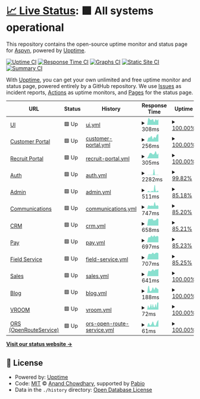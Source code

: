 # [📈 Live Status](https://status.aspyn.io): <!--live status--> **🟩 All systems operational**

This repository contains the open-source uptime monitor and status page for [Aspyn](https://aspyn.io), powered by [Upptime](https://github.com/upptime/upptime).

[![Uptime CI](https://github.com/aspyn-io/status/workflows/Uptime%20CI/badge.svg)](https://github.com/aspyn-io/status/actions?query=workflow%3A%22Uptime+CI%22)
[![Response Time CI](https://github.com/aspyn-io/status/workflows/Response%20Time%20CI/badge.svg)](https://github.com/aspyn-io/status/actions?query=workflow%3A%22Response+Time+CI%22)
[![Graphs CI](https://github.com/aspyn-io/status/workflows/Graphs%20CI/badge.svg)](https://github.com/aspyn-io/status/actions?query=workflow%3A%22Graphs+CI%22)
[![Static Site CI](https://github.com/aspyn-io/status/workflows/Static%20Site%20CI/badge.svg)](https://github.com/aspyn-io/status/actions?query=workflow%3A%22Static+Site+CI%22)
[![Summary CI](https://github.com/aspyn-io/status/workflows/Summary%20CI/badge.svg)](https://github.com/aspyn-io/status/actions?query=workflow%3A%22Summary+CI%22)

With [Upptime](https://upptime.js.org), you can get your own unlimited and free uptime monitor and status page, powered entirely by a GitHub repository. We use [Issues](https://github.com/aspyn-io/status/issues) as incident reports, [Actions](https://github.com/aspyn-io/status/actions) as uptime monitors, and [Pages](https://status.aspyn.io) for the status page.

<!--start: status pages-->
<!-- This summary is generated by Upptime (https://github.com/upptime/upptime) -->
<!-- Do not edit this manually, your changes will be overwritten -->
<!-- prettier-ignore -->
| URL | Status | History | Response Time | Uptime |
| --- | ------ | ------- | ------------- | ------ |
| <img alt="" src="https://aptive.aspyn.io/favicon.ico" height="13"> [UI](https://aptive.aspyn.io/healthz) | 🟩 Up | [ui.yml](https://github.com/aspyn-io/status/commits/HEAD/history/ui.yml) | <details><summary><img alt="Response time graph" src="./graphs/ui/response-time-week.png" height="20"> 308ms</summary><br><a href="https://status.aspyn.io/history/ui"><img alt="Response time 297" src="https://img.shields.io/endpoint?url=https%3A%2F%2Fraw.githubusercontent.com%2Faspyn-io%2Fstatus%2FHEAD%2Fapi%2Fui%2Fresponse-time.json"></a><br><a href="https://status.aspyn.io/history/ui"><img alt="24-hour response time 340" src="https://img.shields.io/endpoint?url=https%3A%2F%2Fraw.githubusercontent.com%2Faspyn-io%2Fstatus%2FHEAD%2Fapi%2Fui%2Fresponse-time-day.json"></a><br><a href="https://status.aspyn.io/history/ui"><img alt="7-day response time 308" src="https://img.shields.io/endpoint?url=https%3A%2F%2Fraw.githubusercontent.com%2Faspyn-io%2Fstatus%2FHEAD%2Fapi%2Fui%2Fresponse-time-week.json"></a><br><a href="https://status.aspyn.io/history/ui"><img alt="30-day response time 344" src="https://img.shields.io/endpoint?url=https%3A%2F%2Fraw.githubusercontent.com%2Faspyn-io%2Fstatus%2FHEAD%2Fapi%2Fui%2Fresponse-time-month.json"></a><br><a href="https://status.aspyn.io/history/ui"><img alt="1-year response time 297" src="https://img.shields.io/endpoint?url=https%3A%2F%2Fraw.githubusercontent.com%2Faspyn-io%2Fstatus%2FHEAD%2Fapi%2Fui%2Fresponse-time-year.json"></a></details> | <details><summary><a href="https://status.aspyn.io/history/ui">100.00%</a></summary><a href="https://status.aspyn.io/history/ui"><img alt="All-time uptime 99.99%" src="https://img.shields.io/endpoint?url=https%3A%2F%2Fraw.githubusercontent.com%2Faspyn-io%2Fstatus%2FHEAD%2Fapi%2Fui%2Fuptime.json"></a><br><a href="https://status.aspyn.io/history/ui"><img alt="24-hour uptime 100.00%" src="https://img.shields.io/endpoint?url=https%3A%2F%2Fraw.githubusercontent.com%2Faspyn-io%2Fstatus%2FHEAD%2Fapi%2Fui%2Fuptime-day.json"></a><br><a href="https://status.aspyn.io/history/ui"><img alt="7-day uptime 100.00%" src="https://img.shields.io/endpoint?url=https%3A%2F%2Fraw.githubusercontent.com%2Faspyn-io%2Fstatus%2FHEAD%2Fapi%2Fui%2Fuptime-week.json"></a><br><a href="https://status.aspyn.io/history/ui"><img alt="30-day uptime 100.00%" src="https://img.shields.io/endpoint?url=https%3A%2F%2Fraw.githubusercontent.com%2Faspyn-io%2Fstatus%2FHEAD%2Fapi%2Fui%2Fuptime-month.json"></a><br><a href="https://status.aspyn.io/history/ui"><img alt="1-year uptime 99.99%" src="https://img.shields.io/endpoint?url=https%3A%2F%2Fraw.githubusercontent.com%2Faspyn-io%2Fstatus%2FHEAD%2Fapi%2Fui%2Fuptime-year.json"></a></details>
| <img alt="" src="https://icons.duckduckgo.com/ip3/customer.aptive.aspyn.io.ico" height="13"> [Customer Portal](https://customer.aptive.aspyn.io) | 🟩 Up | [customer-portal.yml](https://github.com/aspyn-io/status/commits/HEAD/history/customer-portal.yml) | <details><summary><img alt="Response time graph" src="./graphs/customer-portal/response-time-week.png" height="20"> 256ms</summary><br><a href="https://status.aspyn.io/history/customer-portal"><img alt="Response time 244" src="https://img.shields.io/endpoint?url=https%3A%2F%2Fraw.githubusercontent.com%2Faspyn-io%2Fstatus%2FHEAD%2Fapi%2Fcustomer-portal%2Fresponse-time.json"></a><br><a href="https://status.aspyn.io/history/customer-portal"><img alt="24-hour response time 393" src="https://img.shields.io/endpoint?url=https%3A%2F%2Fraw.githubusercontent.com%2Faspyn-io%2Fstatus%2FHEAD%2Fapi%2Fcustomer-portal%2Fresponse-time-day.json"></a><br><a href="https://status.aspyn.io/history/customer-portal"><img alt="7-day response time 256" src="https://img.shields.io/endpoint?url=https%3A%2F%2Fraw.githubusercontent.com%2Faspyn-io%2Fstatus%2FHEAD%2Fapi%2Fcustomer-portal%2Fresponse-time-week.json"></a><br><a href="https://status.aspyn.io/history/customer-portal"><img alt="30-day response time 309" src="https://img.shields.io/endpoint?url=https%3A%2F%2Fraw.githubusercontent.com%2Faspyn-io%2Fstatus%2FHEAD%2Fapi%2Fcustomer-portal%2Fresponse-time-month.json"></a><br><a href="https://status.aspyn.io/history/customer-portal"><img alt="1-year response time 244" src="https://img.shields.io/endpoint?url=https%3A%2F%2Fraw.githubusercontent.com%2Faspyn-io%2Fstatus%2FHEAD%2Fapi%2Fcustomer-portal%2Fresponse-time-year.json"></a></details> | <details><summary><a href="https://status.aspyn.io/history/customer-portal">100.00%</a></summary><a href="https://status.aspyn.io/history/customer-portal"><img alt="All-time uptime 99.98%" src="https://img.shields.io/endpoint?url=https%3A%2F%2Fraw.githubusercontent.com%2Faspyn-io%2Fstatus%2FHEAD%2Fapi%2Fcustomer-portal%2Fuptime.json"></a><br><a href="https://status.aspyn.io/history/customer-portal"><img alt="24-hour uptime 100.00%" src="https://img.shields.io/endpoint?url=https%3A%2F%2Fraw.githubusercontent.com%2Faspyn-io%2Fstatus%2FHEAD%2Fapi%2Fcustomer-portal%2Fuptime-day.json"></a><br><a href="https://status.aspyn.io/history/customer-portal"><img alt="7-day uptime 100.00%" src="https://img.shields.io/endpoint?url=https%3A%2F%2Fraw.githubusercontent.com%2Faspyn-io%2Fstatus%2FHEAD%2Fapi%2Fcustomer-portal%2Fuptime-week.json"></a><br><a href="https://status.aspyn.io/history/customer-portal"><img alt="30-day uptime 100.00%" src="https://img.shields.io/endpoint?url=https%3A%2F%2Fraw.githubusercontent.com%2Faspyn-io%2Fstatus%2FHEAD%2Fapi%2Fcustomer-portal%2Fuptime-month.json"></a><br><a href="https://status.aspyn.io/history/customer-portal"><img alt="1-year uptime 99.98%" src="https://img.shields.io/endpoint?url=https%3A%2F%2Fraw.githubusercontent.com%2Faspyn-io%2Fstatus%2FHEAD%2Fapi%2Fcustomer-portal%2Fuptime-year.json"></a></details>
| <img alt="" src="https://icons.duckduckgo.com/ip3/recruit.aptive.aspyn.io.ico" height="13"> [Recruit Portal](https://recruit.aptive.aspyn.io) | 🟩 Up | [recruit-portal.yml](https://github.com/aspyn-io/status/commits/HEAD/history/recruit-portal.yml) | <details><summary><img alt="Response time graph" src="./graphs/recruit-portal/response-time-week.png" height="20"> 305ms</summary><br><a href="https://status.aspyn.io/history/recruit-portal"><img alt="Response time 329" src="https://img.shields.io/endpoint?url=https%3A%2F%2Fraw.githubusercontent.com%2Faspyn-io%2Fstatus%2FHEAD%2Fapi%2Frecruit-portal%2Fresponse-time.json"></a><br><a href="https://status.aspyn.io/history/recruit-portal"><img alt="24-hour response time 323" src="https://img.shields.io/endpoint?url=https%3A%2F%2Fraw.githubusercontent.com%2Faspyn-io%2Fstatus%2FHEAD%2Fapi%2Frecruit-portal%2Fresponse-time-day.json"></a><br><a href="https://status.aspyn.io/history/recruit-portal"><img alt="7-day response time 305" src="https://img.shields.io/endpoint?url=https%3A%2F%2Fraw.githubusercontent.com%2Faspyn-io%2Fstatus%2FHEAD%2Fapi%2Frecruit-portal%2Fresponse-time-week.json"></a><br><a href="https://status.aspyn.io/history/recruit-portal"><img alt="30-day response time 356" src="https://img.shields.io/endpoint?url=https%3A%2F%2Fraw.githubusercontent.com%2Faspyn-io%2Fstatus%2FHEAD%2Fapi%2Frecruit-portal%2Fresponse-time-month.json"></a><br><a href="https://status.aspyn.io/history/recruit-portal"><img alt="1-year response time 329" src="https://img.shields.io/endpoint?url=https%3A%2F%2Fraw.githubusercontent.com%2Faspyn-io%2Fstatus%2FHEAD%2Fapi%2Frecruit-portal%2Fresponse-time-year.json"></a></details> | <details><summary><a href="https://status.aspyn.io/history/recruit-portal">100.00%</a></summary><a href="https://status.aspyn.io/history/recruit-portal"><img alt="All-time uptime 100.00%" src="https://img.shields.io/endpoint?url=https%3A%2F%2Fraw.githubusercontent.com%2Faspyn-io%2Fstatus%2FHEAD%2Fapi%2Frecruit-portal%2Fuptime.json"></a><br><a href="https://status.aspyn.io/history/recruit-portal"><img alt="24-hour uptime 100.00%" src="https://img.shields.io/endpoint?url=https%3A%2F%2Fraw.githubusercontent.com%2Faspyn-io%2Fstatus%2FHEAD%2Fapi%2Frecruit-portal%2Fuptime-day.json"></a><br><a href="https://status.aspyn.io/history/recruit-portal"><img alt="7-day uptime 100.00%" src="https://img.shields.io/endpoint?url=https%3A%2F%2Fraw.githubusercontent.com%2Faspyn-io%2Fstatus%2FHEAD%2Fapi%2Frecruit-portal%2Fuptime-week.json"></a><br><a href="https://status.aspyn.io/history/recruit-portal"><img alt="30-day uptime 100.00%" src="https://img.shields.io/endpoint?url=https%3A%2F%2Fraw.githubusercontent.com%2Faspyn-io%2Fstatus%2FHEAD%2Fapi%2Frecruit-portal%2Fuptime-month.json"></a><br><a href="https://status.aspyn.io/history/recruit-portal"><img alt="1-year uptime 100.00%" src="https://img.shields.io/endpoint?url=https%3A%2F%2Fraw.githubusercontent.com%2Faspyn-io%2Fstatus%2FHEAD%2Fapi%2Frecruit-portal%2Fuptime-year.json"></a></details>
| <img alt="" src="https://icons.duckduckgo.com/ip3/account.aspyn.io.ico" height="13"> [Auth](https://account.aspyn.io) | 🟩 Up | [auth.yml](https://github.com/aspyn-io/status/commits/HEAD/history/auth.yml) | <details><summary><img alt="Response time graph" src="./graphs/auth/response-time-week.png" height="20"> 2282ms</summary><br><a href="https://status.aspyn.io/history/auth"><img alt="Response time 462" src="https://img.shields.io/endpoint?url=https%3A%2F%2Fraw.githubusercontent.com%2Faspyn-io%2Fstatus%2FHEAD%2Fapi%2Fauth%2Fresponse-time.json"></a><br><a href="https://status.aspyn.io/history/auth"><img alt="24-hour response time 540" src="https://img.shields.io/endpoint?url=https%3A%2F%2Fraw.githubusercontent.com%2Faspyn-io%2Fstatus%2FHEAD%2Fapi%2Fauth%2Fresponse-time-day.json"></a><br><a href="https://status.aspyn.io/history/auth"><img alt="7-day response time 2282" src="https://img.shields.io/endpoint?url=https%3A%2F%2Fraw.githubusercontent.com%2Faspyn-io%2Fstatus%2FHEAD%2Fapi%2Fauth%2Fresponse-time-week.json"></a><br><a href="https://status.aspyn.io/history/auth"><img alt="30-day response time 1203" src="https://img.shields.io/endpoint?url=https%3A%2F%2Fraw.githubusercontent.com%2Faspyn-io%2Fstatus%2FHEAD%2Fapi%2Fauth%2Fresponse-time-month.json"></a><br><a href="https://status.aspyn.io/history/auth"><img alt="1-year response time 462" src="https://img.shields.io/endpoint?url=https%3A%2F%2Fraw.githubusercontent.com%2Faspyn-io%2Fstatus%2FHEAD%2Fapi%2Fauth%2Fresponse-time-year.json"></a></details> | <details><summary><a href="https://status.aspyn.io/history/auth">99.82%</a></summary><a href="https://status.aspyn.io/history/auth"><img alt="All-time uptime 99.97%" src="https://img.shields.io/endpoint?url=https%3A%2F%2Fraw.githubusercontent.com%2Faspyn-io%2Fstatus%2FHEAD%2Fapi%2Fauth%2Fuptime.json"></a><br><a href="https://status.aspyn.io/history/auth"><img alt="24-hour uptime 100.00%" src="https://img.shields.io/endpoint?url=https%3A%2F%2Fraw.githubusercontent.com%2Faspyn-io%2Fstatus%2FHEAD%2Fapi%2Fauth%2Fuptime-day.json"></a><br><a href="https://status.aspyn.io/history/auth"><img alt="7-day uptime 99.82%" src="https://img.shields.io/endpoint?url=https%3A%2F%2Fraw.githubusercontent.com%2Faspyn-io%2Fstatus%2FHEAD%2Fapi%2Fauth%2Fuptime-week.json"></a><br><a href="https://status.aspyn.io/history/auth"><img alt="30-day uptime 99.96%" src="https://img.shields.io/endpoint?url=https%3A%2F%2Fraw.githubusercontent.com%2Faspyn-io%2Fstatus%2FHEAD%2Fapi%2Fauth%2Fuptime-month.json"></a><br><a href="https://status.aspyn.io/history/auth"><img alt="1-year uptime 99.97%" src="https://img.shields.io/endpoint?url=https%3A%2F%2Fraw.githubusercontent.com%2Faspyn-io%2Fstatus%2FHEAD%2Fapi%2Fauth%2Fuptime-year.json"></a></details>
| <img alt="" src="https://icons.duckduckgo.com/ip3/api.aptive.aspyn.io.ico" height="13"> [Admin](https://api.aptive.aspyn.io/admin/v1/healthz) | 🟩 Up | [admin.yml](https://github.com/aspyn-io/status/commits/HEAD/history/admin.yml) | <details><summary><img alt="Response time graph" src="./graphs/admin/response-time-week.png" height="20"> 511ms</summary><br><a href="https://status.aspyn.io/history/admin"><img alt="Response time 294" src="https://img.shields.io/endpoint?url=https%3A%2F%2Fraw.githubusercontent.com%2Faspyn-io%2Fstatus%2FHEAD%2Fapi%2Fadmin%2Fresponse-time.json"></a><br><a href="https://status.aspyn.io/history/admin"><img alt="24-hour response time 405" src="https://img.shields.io/endpoint?url=https%3A%2F%2Fraw.githubusercontent.com%2Faspyn-io%2Fstatus%2FHEAD%2Fapi%2Fadmin%2Fresponse-time-day.json"></a><br><a href="https://status.aspyn.io/history/admin"><img alt="7-day response time 511" src="https://img.shields.io/endpoint?url=https%3A%2F%2Fraw.githubusercontent.com%2Faspyn-io%2Fstatus%2FHEAD%2Fapi%2Fadmin%2Fresponse-time-week.json"></a><br><a href="https://status.aspyn.io/history/admin"><img alt="30-day response time 500" src="https://img.shields.io/endpoint?url=https%3A%2F%2Fraw.githubusercontent.com%2Faspyn-io%2Fstatus%2FHEAD%2Fapi%2Fadmin%2Fresponse-time-month.json"></a><br><a href="https://status.aspyn.io/history/admin"><img alt="1-year response time 294" src="https://img.shields.io/endpoint?url=https%3A%2F%2Fraw.githubusercontent.com%2Faspyn-io%2Fstatus%2FHEAD%2Fapi%2Fadmin%2Fresponse-time-year.json"></a></details> | <details><summary><a href="https://status.aspyn.io/history/admin">85.18%</a></summary><a href="https://status.aspyn.io/history/admin"><img alt="All-time uptime 99.54%" src="https://img.shields.io/endpoint?url=https%3A%2F%2Fraw.githubusercontent.com%2Faspyn-io%2Fstatus%2FHEAD%2Fapi%2Fadmin%2Fuptime.json"></a><br><a href="https://status.aspyn.io/history/admin"><img alt="24-hour uptime 30.69%" src="https://img.shields.io/endpoint?url=https%3A%2F%2Fraw.githubusercontent.com%2Faspyn-io%2Fstatus%2FHEAD%2Fapi%2Fadmin%2Fuptime-day.json"></a><br><a href="https://status.aspyn.io/history/admin"><img alt="7-day uptime 85.18%" src="https://img.shields.io/endpoint?url=https%3A%2F%2Fraw.githubusercontent.com%2Faspyn-io%2Fstatus%2FHEAD%2Fapi%2Fadmin%2Fuptime-week.json"></a><br><a href="https://status.aspyn.io/history/admin"><img alt="30-day uptime 96.51%" src="https://img.shields.io/endpoint?url=https%3A%2F%2Fraw.githubusercontent.com%2Faspyn-io%2Fstatus%2FHEAD%2Fapi%2Fadmin%2Fuptime-month.json"></a><br><a href="https://status.aspyn.io/history/admin"><img alt="1-year uptime 99.54%" src="https://img.shields.io/endpoint?url=https%3A%2F%2Fraw.githubusercontent.com%2Faspyn-io%2Fstatus%2FHEAD%2Fapi%2Fadmin%2Fuptime-year.json"></a></details>
| <img alt="" src="https://icons.duckduckgo.com/ip3/api.aptive.aspyn.io.ico" height="13"> [Communications](https://api.aptive.aspyn.io/communications/v1/up) | 🟩 Up | [communications.yml](https://github.com/aspyn-io/status/commits/HEAD/history/communications.yml) | <details><summary><img alt="Response time graph" src="./graphs/communications/response-time-week.png" height="20"> 747ms</summary><br><a href="https://status.aspyn.io/history/communications"><img alt="Response time 378" src="https://img.shields.io/endpoint?url=https%3A%2F%2Fraw.githubusercontent.com%2Faspyn-io%2Fstatus%2FHEAD%2Fapi%2Fcommunications%2Fresponse-time.json"></a><br><a href="https://status.aspyn.io/history/communications"><img alt="24-hour response time 596" src="https://img.shields.io/endpoint?url=https%3A%2F%2Fraw.githubusercontent.com%2Faspyn-io%2Fstatus%2FHEAD%2Fapi%2Fcommunications%2Fresponse-time-day.json"></a><br><a href="https://status.aspyn.io/history/communications"><img alt="7-day response time 747" src="https://img.shields.io/endpoint?url=https%3A%2F%2Fraw.githubusercontent.com%2Faspyn-io%2Fstatus%2FHEAD%2Fapi%2Fcommunications%2Fresponse-time-week.json"></a><br><a href="https://status.aspyn.io/history/communications"><img alt="30-day response time 291" src="https://img.shields.io/endpoint?url=https%3A%2F%2Fraw.githubusercontent.com%2Faspyn-io%2Fstatus%2FHEAD%2Fapi%2Fcommunications%2Fresponse-time-month.json"></a><br><a href="https://status.aspyn.io/history/communications"><img alt="1-year response time 378" src="https://img.shields.io/endpoint?url=https%3A%2F%2Fraw.githubusercontent.com%2Faspyn-io%2Fstatus%2FHEAD%2Fapi%2Fcommunications%2Fresponse-time-year.json"></a></details> | <details><summary><a href="https://status.aspyn.io/history/communications">85.20%</a></summary><a href="https://status.aspyn.io/history/communications"><img alt="All-time uptime 98.60%" src="https://img.shields.io/endpoint?url=https%3A%2F%2Fraw.githubusercontent.com%2Faspyn-io%2Fstatus%2FHEAD%2Fapi%2Fcommunications%2Fuptime.json"></a><br><a href="https://status.aspyn.io/history/communications"><img alt="24-hour uptime 30.71%" src="https://img.shields.io/endpoint?url=https%3A%2F%2Fraw.githubusercontent.com%2Faspyn-io%2Fstatus%2FHEAD%2Fapi%2Fcommunications%2Fuptime-day.json"></a><br><a href="https://status.aspyn.io/history/communications"><img alt="7-day uptime 85.20%" src="https://img.shields.io/endpoint?url=https%3A%2F%2Fraw.githubusercontent.com%2Faspyn-io%2Fstatus%2FHEAD%2Fapi%2Fcommunications%2Fuptime-week.json"></a><br><a href="https://status.aspyn.io/history/communications"><img alt="30-day uptime 96.59%" src="https://img.shields.io/endpoint?url=https%3A%2F%2Fraw.githubusercontent.com%2Faspyn-io%2Fstatus%2FHEAD%2Fapi%2Fcommunications%2Fuptime-month.json"></a><br><a href="https://status.aspyn.io/history/communications"><img alt="1-year uptime 98.60%" src="https://img.shields.io/endpoint?url=https%3A%2F%2Fraw.githubusercontent.com%2Faspyn-io%2Fstatus%2FHEAD%2Fapi%2Fcommunications%2Fuptime-year.json"></a></details>
| <img alt="" src="https://icons.duckduckgo.com/ip3/api.aptive.aspyn.io.ico" height="13"> [CRM](https://api.aptive.aspyn.io/crm/v1/up) | 🟩 Up | [crm.yml](https://github.com/aspyn-io/status/commits/HEAD/history/crm.yml) | <details><summary><img alt="Response time graph" src="./graphs/crm/response-time-week.png" height="20"> 658ms</summary><br><a href="https://status.aspyn.io/history/crm"><img alt="Response time 175" src="https://img.shields.io/endpoint?url=https%3A%2F%2Fraw.githubusercontent.com%2Faspyn-io%2Fstatus%2FHEAD%2Fapi%2Fcrm%2Fresponse-time.json"></a><br><a href="https://status.aspyn.io/history/crm"><img alt="24-hour response time 679" src="https://img.shields.io/endpoint?url=https%3A%2F%2Fraw.githubusercontent.com%2Faspyn-io%2Fstatus%2FHEAD%2Fapi%2Fcrm%2Fresponse-time-day.json"></a><br><a href="https://status.aspyn.io/history/crm"><img alt="7-day response time 658" src="https://img.shields.io/endpoint?url=https%3A%2F%2Fraw.githubusercontent.com%2Faspyn-io%2Fstatus%2FHEAD%2Fapi%2Fcrm%2Fresponse-time-week.json"></a><br><a href="https://status.aspyn.io/history/crm"><img alt="30-day response time 285" src="https://img.shields.io/endpoint?url=https%3A%2F%2Fraw.githubusercontent.com%2Faspyn-io%2Fstatus%2FHEAD%2Fapi%2Fcrm%2Fresponse-time-month.json"></a><br><a href="https://status.aspyn.io/history/crm"><img alt="1-year response time 175" src="https://img.shields.io/endpoint?url=https%3A%2F%2Fraw.githubusercontent.com%2Faspyn-io%2Fstatus%2FHEAD%2Fapi%2Fcrm%2Fresponse-time-year.json"></a></details> | <details><summary><a href="https://status.aspyn.io/history/crm">85.21%</a></summary><a href="https://status.aspyn.io/history/crm"><img alt="All-time uptime 99.55%" src="https://img.shields.io/endpoint?url=https%3A%2F%2Fraw.githubusercontent.com%2Faspyn-io%2Fstatus%2FHEAD%2Fapi%2Fcrm%2Fuptime.json"></a><br><a href="https://status.aspyn.io/history/crm"><img alt="24-hour uptime 30.72%" src="https://img.shields.io/endpoint?url=https%3A%2F%2Fraw.githubusercontent.com%2Faspyn-io%2Fstatus%2FHEAD%2Fapi%2Fcrm%2Fuptime-day.json"></a><br><a href="https://status.aspyn.io/history/crm"><img alt="7-day uptime 85.21%" src="https://img.shields.io/endpoint?url=https%3A%2F%2Fraw.githubusercontent.com%2Faspyn-io%2Fstatus%2FHEAD%2Fapi%2Fcrm%2Fuptime-week.json"></a><br><a href="https://status.aspyn.io/history/crm"><img alt="30-day uptime 96.46%" src="https://img.shields.io/endpoint?url=https%3A%2F%2Fraw.githubusercontent.com%2Faspyn-io%2Fstatus%2FHEAD%2Fapi%2Fcrm%2Fuptime-month.json"></a><br><a href="https://status.aspyn.io/history/crm"><img alt="1-year uptime 99.55%" src="https://img.shields.io/endpoint?url=https%3A%2F%2Fraw.githubusercontent.com%2Faspyn-io%2Fstatus%2FHEAD%2Fapi%2Fcrm%2Fuptime-year.json"></a></details>
| <img alt="" src="https://api.aptive.aspyn.io/pay/v1/favicon-32x32.png" height="13"> [Pay](https://api.aptive.aspyn.io/pay/v1/up) | 🟩 Up | [pay.yml](https://github.com/aspyn-io/status/commits/HEAD/history/pay.yml) | <details><summary><img alt="Response time graph" src="./graphs/pay/response-time-week.png" height="20"> 697ms</summary><br><a href="https://status.aspyn.io/history/pay"><img alt="Response time 220" src="https://img.shields.io/endpoint?url=https%3A%2F%2Fraw.githubusercontent.com%2Faspyn-io%2Fstatus%2FHEAD%2Fapi%2Fpay%2Fresponse-time.json"></a><br><a href="https://status.aspyn.io/history/pay"><img alt="24-hour response time 673" src="https://img.shields.io/endpoint?url=https%3A%2F%2Fraw.githubusercontent.com%2Faspyn-io%2Fstatus%2FHEAD%2Fapi%2Fpay%2Fresponse-time-day.json"></a><br><a href="https://status.aspyn.io/history/pay"><img alt="7-day response time 697" src="https://img.shields.io/endpoint?url=https%3A%2F%2Fraw.githubusercontent.com%2Faspyn-io%2Fstatus%2FHEAD%2Fapi%2Fpay%2Fresponse-time-week.json"></a><br><a href="https://status.aspyn.io/history/pay"><img alt="30-day response time 920" src="https://img.shields.io/endpoint?url=https%3A%2F%2Fraw.githubusercontent.com%2Faspyn-io%2Fstatus%2FHEAD%2Fapi%2Fpay%2Fresponse-time-month.json"></a><br><a href="https://status.aspyn.io/history/pay"><img alt="1-year response time 220" src="https://img.shields.io/endpoint?url=https%3A%2F%2Fraw.githubusercontent.com%2Faspyn-io%2Fstatus%2FHEAD%2Fapi%2Fpay%2Fresponse-time-year.json"></a></details> | <details><summary><a href="https://status.aspyn.io/history/pay">85.23%</a></summary><a href="https://status.aspyn.io/history/pay"><img alt="All-time uptime 99.35%" src="https://img.shields.io/endpoint?url=https%3A%2F%2Fraw.githubusercontent.com%2Faspyn-io%2Fstatus%2FHEAD%2Fapi%2Fpay%2Fuptime.json"></a><br><a href="https://status.aspyn.io/history/pay"><img alt="24-hour uptime 30.73%" src="https://img.shields.io/endpoint?url=https%3A%2F%2Fraw.githubusercontent.com%2Faspyn-io%2Fstatus%2FHEAD%2Fapi%2Fpay%2Fuptime-day.json"></a><br><a href="https://status.aspyn.io/history/pay"><img alt="7-day uptime 85.23%" src="https://img.shields.io/endpoint?url=https%3A%2F%2Fraw.githubusercontent.com%2Faspyn-io%2Fstatus%2FHEAD%2Fapi%2Fpay%2Fuptime-week.json"></a><br><a href="https://status.aspyn.io/history/pay"><img alt="30-day uptime 96.48%" src="https://img.shields.io/endpoint?url=https%3A%2F%2Fraw.githubusercontent.com%2Faspyn-io%2Fstatus%2FHEAD%2Fapi%2Fpay%2Fuptime-month.json"></a><br><a href="https://status.aspyn.io/history/pay"><img alt="1-year uptime 99.35%" src="https://img.shields.io/endpoint?url=https%3A%2F%2Fraw.githubusercontent.com%2Faspyn-io%2Fstatus%2FHEAD%2Fapi%2Fpay%2Fuptime-year.json"></a></details>
| <img alt="" src="https://icons.duckduckgo.com/ip3/api.aptive.aspyn.io.ico" height="13"> [Field Service](https://api.aptive.aspyn.io/field-service/v1/up) | 🟩 Up | [field-service.yml](https://github.com/aspyn-io/status/commits/HEAD/history/field-service.yml) | <details><summary><img alt="Response time graph" src="./graphs/field-service/response-time-week.png" height="20"> 707ms</summary><br><a href="https://status.aspyn.io/history/field-service"><img alt="Response time 142" src="https://img.shields.io/endpoint?url=https%3A%2F%2Fraw.githubusercontent.com%2Faspyn-io%2Fstatus%2FHEAD%2Fapi%2Ffield-service%2Fresponse-time.json"></a><br><a href="https://status.aspyn.io/history/field-service"><img alt="24-hour response time 722" src="https://img.shields.io/endpoint?url=https%3A%2F%2Fraw.githubusercontent.com%2Faspyn-io%2Fstatus%2FHEAD%2Fapi%2Ffield-service%2Fresponse-time-day.json"></a><br><a href="https://status.aspyn.io/history/field-service"><img alt="7-day response time 707" src="https://img.shields.io/endpoint?url=https%3A%2F%2Fraw.githubusercontent.com%2Faspyn-io%2Fstatus%2FHEAD%2Fapi%2Ffield-service%2Fresponse-time-week.json"></a><br><a href="https://status.aspyn.io/history/field-service"><img alt="30-day response time 640" src="https://img.shields.io/endpoint?url=https%3A%2F%2Fraw.githubusercontent.com%2Faspyn-io%2Fstatus%2FHEAD%2Fapi%2Ffield-service%2Fresponse-time-month.json"></a><br><a href="https://status.aspyn.io/history/field-service"><img alt="1-year response time 142" src="https://img.shields.io/endpoint?url=https%3A%2F%2Fraw.githubusercontent.com%2Faspyn-io%2Fstatus%2FHEAD%2Fapi%2Ffield-service%2Fresponse-time-year.json"></a></details> | <details><summary><a href="https://status.aspyn.io/history/field-service">85.25%</a></summary><a href="https://status.aspyn.io/history/field-service"><img alt="All-time uptime 99.51%" src="https://img.shields.io/endpoint?url=https%3A%2F%2Fraw.githubusercontent.com%2Faspyn-io%2Fstatus%2FHEAD%2Fapi%2Ffield-service%2Fuptime.json"></a><br><a href="https://status.aspyn.io/history/field-service"><img alt="24-hour uptime 30.74%" src="https://img.shields.io/endpoint?url=https%3A%2F%2Fraw.githubusercontent.com%2Faspyn-io%2Fstatus%2FHEAD%2Fapi%2Ffield-service%2Fuptime-day.json"></a><br><a href="https://status.aspyn.io/history/field-service"><img alt="7-day uptime 85.25%" src="https://img.shields.io/endpoint?url=https%3A%2F%2Fraw.githubusercontent.com%2Faspyn-io%2Fstatus%2FHEAD%2Fapi%2Ffield-service%2Fuptime-week.json"></a><br><a href="https://status.aspyn.io/history/field-service"><img alt="30-day uptime 96.49%" src="https://img.shields.io/endpoint?url=https%3A%2F%2Fraw.githubusercontent.com%2Faspyn-io%2Fstatus%2FHEAD%2Fapi%2Ffield-service%2Fuptime-month.json"></a><br><a href="https://status.aspyn.io/history/field-service"><img alt="1-year uptime 99.51%" src="https://img.shields.io/endpoint?url=https%3A%2F%2Fraw.githubusercontent.com%2Faspyn-io%2Fstatus%2FHEAD%2Fapi%2Ffield-service%2Fuptime-year.json"></a></details>
| <img alt="" src="https://icons.duckduckgo.com/ip3/api.aptive.aspyn.io.ico" height="13"> [Sales](https://api.aptive.aspyn.io/sales/v1/up) | 🟩 Up | [sales.yml](https://github.com/aspyn-io/status/commits/HEAD/history/sales.yml) | <details><summary><img alt="Response time graph" src="./graphs/sales/response-time-week.png" height="20"> 641ms</summary><br><a href="https://status.aspyn.io/history/sales"><img alt="Response time 146" src="https://img.shields.io/endpoint?url=https%3A%2F%2Fraw.githubusercontent.com%2Faspyn-io%2Fstatus%2FHEAD%2Fapi%2Fsales%2Fresponse-time.json"></a><br><a href="https://status.aspyn.io/history/sales"><img alt="24-hour response time 776" src="https://img.shields.io/endpoint?url=https%3A%2F%2Fraw.githubusercontent.com%2Faspyn-io%2Fstatus%2FHEAD%2Fapi%2Fsales%2Fresponse-time-day.json"></a><br><a href="https://status.aspyn.io/history/sales"><img alt="7-day response time 641" src="https://img.shields.io/endpoint?url=https%3A%2F%2Fraw.githubusercontent.com%2Faspyn-io%2Fstatus%2FHEAD%2Fapi%2Fsales%2Fresponse-time-week.json"></a><br><a href="https://status.aspyn.io/history/sales"><img alt="30-day response time 520" src="https://img.shields.io/endpoint?url=https%3A%2F%2Fraw.githubusercontent.com%2Faspyn-io%2Fstatus%2FHEAD%2Fapi%2Fsales%2Fresponse-time-month.json"></a><br><a href="https://status.aspyn.io/history/sales"><img alt="1-year response time 146" src="https://img.shields.io/endpoint?url=https%3A%2F%2Fraw.githubusercontent.com%2Faspyn-io%2Fstatus%2FHEAD%2Fapi%2Fsales%2Fresponse-time-year.json"></a></details> | <details><summary><a href="https://status.aspyn.io/history/sales">100.00%</a></summary><a href="https://status.aspyn.io/history/sales"><img alt="All-time uptime 99.88%" src="https://img.shields.io/endpoint?url=https%3A%2F%2Fraw.githubusercontent.com%2Faspyn-io%2Fstatus%2FHEAD%2Fapi%2Fsales%2Fuptime.json"></a><br><a href="https://status.aspyn.io/history/sales"><img alt="24-hour uptime 100.00%" src="https://img.shields.io/endpoint?url=https%3A%2F%2Fraw.githubusercontent.com%2Faspyn-io%2Fstatus%2FHEAD%2Fapi%2Fsales%2Fuptime-day.json"></a><br><a href="https://status.aspyn.io/history/sales"><img alt="7-day uptime 100.00%" src="https://img.shields.io/endpoint?url=https%3A%2F%2Fraw.githubusercontent.com%2Faspyn-io%2Fstatus%2FHEAD%2Fapi%2Fsales%2Fuptime-week.json"></a><br><a href="https://status.aspyn.io/history/sales"><img alt="30-day uptime 99.92%" src="https://img.shields.io/endpoint?url=https%3A%2F%2Fraw.githubusercontent.com%2Faspyn-io%2Fstatus%2FHEAD%2Fapi%2Fsales%2Fuptime-month.json"></a><br><a href="https://status.aspyn.io/history/sales"><img alt="1-year uptime 99.88%" src="https://img.shields.io/endpoint?url=https%3A%2F%2Fraw.githubusercontent.com%2Faspyn-io%2Fstatus%2FHEAD%2Fapi%2Fsales%2Fuptime-year.json"></a></details>
| <img alt="" src="https://icons.duckduckgo.com/ip3/blog.aspyn.io.ico" height="13"> [Blog](https://blog.aspyn.io) | 🟩 Up | [blog.yml](https://github.com/aspyn-io/status/commits/HEAD/history/blog.yml) | <details><summary><img alt="Response time graph" src="./graphs/blog/response-time-week.png" height="20"> 188ms</summary><br><a href="https://status.aspyn.io/history/blog"><img alt="Response time 211" src="https://img.shields.io/endpoint?url=https%3A%2F%2Fraw.githubusercontent.com%2Faspyn-io%2Fstatus%2FHEAD%2Fapi%2Fblog%2Fresponse-time.json"></a><br><a href="https://status.aspyn.io/history/blog"><img alt="24-hour response time 162" src="https://img.shields.io/endpoint?url=https%3A%2F%2Fraw.githubusercontent.com%2Faspyn-io%2Fstatus%2FHEAD%2Fapi%2Fblog%2Fresponse-time-day.json"></a><br><a href="https://status.aspyn.io/history/blog"><img alt="7-day response time 188" src="https://img.shields.io/endpoint?url=https%3A%2F%2Fraw.githubusercontent.com%2Faspyn-io%2Fstatus%2FHEAD%2Fapi%2Fblog%2Fresponse-time-week.json"></a><br><a href="https://status.aspyn.io/history/blog"><img alt="30-day response time 329" src="https://img.shields.io/endpoint?url=https%3A%2F%2Fraw.githubusercontent.com%2Faspyn-io%2Fstatus%2FHEAD%2Fapi%2Fblog%2Fresponse-time-month.json"></a><br><a href="https://status.aspyn.io/history/blog"><img alt="1-year response time 211" src="https://img.shields.io/endpoint?url=https%3A%2F%2Fraw.githubusercontent.com%2Faspyn-io%2Fstatus%2FHEAD%2Fapi%2Fblog%2Fresponse-time-year.json"></a></details> | <details><summary><a href="https://status.aspyn.io/history/blog">100.00%</a></summary><a href="https://status.aspyn.io/history/blog"><img alt="All-time uptime 100.00%" src="https://img.shields.io/endpoint?url=https%3A%2F%2Fraw.githubusercontent.com%2Faspyn-io%2Fstatus%2FHEAD%2Fapi%2Fblog%2Fuptime.json"></a><br><a href="https://status.aspyn.io/history/blog"><img alt="24-hour uptime 100.00%" src="https://img.shields.io/endpoint?url=https%3A%2F%2Fraw.githubusercontent.com%2Faspyn-io%2Fstatus%2FHEAD%2Fapi%2Fblog%2Fuptime-day.json"></a><br><a href="https://status.aspyn.io/history/blog"><img alt="7-day uptime 100.00%" src="https://img.shields.io/endpoint?url=https%3A%2F%2Fraw.githubusercontent.com%2Faspyn-io%2Fstatus%2FHEAD%2Fapi%2Fblog%2Fuptime-week.json"></a><br><a href="https://status.aspyn.io/history/blog"><img alt="30-day uptime 100.00%" src="https://img.shields.io/endpoint?url=https%3A%2F%2Fraw.githubusercontent.com%2Faspyn-io%2Fstatus%2FHEAD%2Fapi%2Fblog%2Fuptime-month.json"></a><br><a href="https://status.aspyn.io/history/blog"><img alt="1-year uptime 100.00%" src="https://img.shields.io/endpoint?url=https%3A%2F%2Fraw.githubusercontent.com%2Faspyn-io%2Fstatus%2FHEAD%2Fapi%2Fblog%2Fuptime-year.json"></a></details>
| <img alt="" src="https://icons.duckduckgo.com/ip3/api.aptive.aspyn.io.ico" height="13"> [VROOM](https://api.aptive.aspyn.io/vroom/v1/health) | 🟩 Up | [vroom.yml](https://github.com/aspyn-io/status/commits/HEAD/history/vroom.yml) | <details><summary><img alt="Response time graph" src="./graphs/vroom/response-time-week.png" height="20"> 72ms</summary><br><a href="https://status.aspyn.io/history/vroom"><img alt="Response time 66" src="https://img.shields.io/endpoint?url=https%3A%2F%2Fraw.githubusercontent.com%2Faspyn-io%2Fstatus%2FHEAD%2Fapi%2Fvroom%2Fresponse-time.json"></a><br><a href="https://status.aspyn.io/history/vroom"><img alt="24-hour response time 99" src="https://img.shields.io/endpoint?url=https%3A%2F%2Fraw.githubusercontent.com%2Faspyn-io%2Fstatus%2FHEAD%2Fapi%2Fvroom%2Fresponse-time-day.json"></a><br><a href="https://status.aspyn.io/history/vroom"><img alt="7-day response time 72" src="https://img.shields.io/endpoint?url=https%3A%2F%2Fraw.githubusercontent.com%2Faspyn-io%2Fstatus%2FHEAD%2Fapi%2Fvroom%2Fresponse-time-week.json"></a><br><a href="https://status.aspyn.io/history/vroom"><img alt="30-day response time 84" src="https://img.shields.io/endpoint?url=https%3A%2F%2Fraw.githubusercontent.com%2Faspyn-io%2Fstatus%2FHEAD%2Fapi%2Fvroom%2Fresponse-time-month.json"></a><br><a href="https://status.aspyn.io/history/vroom"><img alt="1-year response time 66" src="https://img.shields.io/endpoint?url=https%3A%2F%2Fraw.githubusercontent.com%2Faspyn-io%2Fstatus%2FHEAD%2Fapi%2Fvroom%2Fresponse-time-year.json"></a></details> | <details><summary><a href="https://status.aspyn.io/history/vroom">100.00%</a></summary><a href="https://status.aspyn.io/history/vroom"><img alt="All-time uptime 99.92%" src="https://img.shields.io/endpoint?url=https%3A%2F%2Fraw.githubusercontent.com%2Faspyn-io%2Fstatus%2FHEAD%2Fapi%2Fvroom%2Fuptime.json"></a><br><a href="https://status.aspyn.io/history/vroom"><img alt="24-hour uptime 100.00%" src="https://img.shields.io/endpoint?url=https%3A%2F%2Fraw.githubusercontent.com%2Faspyn-io%2Fstatus%2FHEAD%2Fapi%2Fvroom%2Fuptime-day.json"></a><br><a href="https://status.aspyn.io/history/vroom"><img alt="7-day uptime 100.00%" src="https://img.shields.io/endpoint?url=https%3A%2F%2Fraw.githubusercontent.com%2Faspyn-io%2Fstatus%2FHEAD%2Fapi%2Fvroom%2Fuptime-week.json"></a><br><a href="https://status.aspyn.io/history/vroom"><img alt="30-day uptime 100.00%" src="https://img.shields.io/endpoint?url=https%3A%2F%2Fraw.githubusercontent.com%2Faspyn-io%2Fstatus%2FHEAD%2Fapi%2Fvroom%2Fuptime-month.json"></a><br><a href="https://status.aspyn.io/history/vroom"><img alt="1-year uptime 99.92%" src="https://img.shields.io/endpoint?url=https%3A%2F%2Fraw.githubusercontent.com%2Faspyn-io%2Fstatus%2FHEAD%2Fapi%2Fvroom%2Fuptime-year.json"></a></details>
| <img alt="" src="https://icons.duckduckgo.com/ip3/api.aptive.aspyn.io.ico" height="13"> [ORS (OpenRouteService)](https://api.aptive.aspyn.io/ors/v2/health) | 🟩 Up | [ors-open-route-service.yml](https://github.com/aspyn-io/status/commits/HEAD/history/ors-open-route-service.yml) | <details><summary><img alt="Response time graph" src="./graphs/ors-open-route-service/response-time-week.png" height="20"> 61ms</summary><br><a href="https://status.aspyn.io/history/ors-open-route-service"><img alt="Response time 68" src="https://img.shields.io/endpoint?url=https%3A%2F%2Fraw.githubusercontent.com%2Faspyn-io%2Fstatus%2FHEAD%2Fapi%2Fors-open-route-service%2Fresponse-time.json"></a><br><a href="https://status.aspyn.io/history/ors-open-route-service"><img alt="24-hour response time 125" src="https://img.shields.io/endpoint?url=https%3A%2F%2Fraw.githubusercontent.com%2Faspyn-io%2Fstatus%2FHEAD%2Fapi%2Fors-open-route-service%2Fresponse-time-day.json"></a><br><a href="https://status.aspyn.io/history/ors-open-route-service"><img alt="7-day response time 61" src="https://img.shields.io/endpoint?url=https%3A%2F%2Fraw.githubusercontent.com%2Faspyn-io%2Fstatus%2FHEAD%2Fapi%2Fors-open-route-service%2Fresponse-time-week.json"></a><br><a href="https://status.aspyn.io/history/ors-open-route-service"><img alt="30-day response time 76" src="https://img.shields.io/endpoint?url=https%3A%2F%2Fraw.githubusercontent.com%2Faspyn-io%2Fstatus%2FHEAD%2Fapi%2Fors-open-route-service%2Fresponse-time-month.json"></a><br><a href="https://status.aspyn.io/history/ors-open-route-service"><img alt="1-year response time 68" src="https://img.shields.io/endpoint?url=https%3A%2F%2Fraw.githubusercontent.com%2Faspyn-io%2Fstatus%2FHEAD%2Fapi%2Fors-open-route-service%2Fresponse-time-year.json"></a></details> | <details><summary><a href="https://status.aspyn.io/history/ors-open-route-service">100.00%</a></summary><a href="https://status.aspyn.io/history/ors-open-route-service"><img alt="All-time uptime 99.21%" src="https://img.shields.io/endpoint?url=https%3A%2F%2Fraw.githubusercontent.com%2Faspyn-io%2Fstatus%2FHEAD%2Fapi%2Fors-open-route-service%2Fuptime.json"></a><br><a href="https://status.aspyn.io/history/ors-open-route-service"><img alt="24-hour uptime 100.00%" src="https://img.shields.io/endpoint?url=https%3A%2F%2Fraw.githubusercontent.com%2Faspyn-io%2Fstatus%2FHEAD%2Fapi%2Fors-open-route-service%2Fuptime-day.json"></a><br><a href="https://status.aspyn.io/history/ors-open-route-service"><img alt="7-day uptime 100.00%" src="https://img.shields.io/endpoint?url=https%3A%2F%2Fraw.githubusercontent.com%2Faspyn-io%2Fstatus%2FHEAD%2Fapi%2Fors-open-route-service%2Fuptime-week.json"></a><br><a href="https://status.aspyn.io/history/ors-open-route-service"><img alt="30-day uptime 99.96%" src="https://img.shields.io/endpoint?url=https%3A%2F%2Fraw.githubusercontent.com%2Faspyn-io%2Fstatus%2FHEAD%2Fapi%2Fors-open-route-service%2Fuptime-month.json"></a><br><a href="https://status.aspyn.io/history/ors-open-route-service"><img alt="1-year uptime 99.21%" src="https://img.shields.io/endpoint?url=https%3A%2F%2Fraw.githubusercontent.com%2Faspyn-io%2Fstatus%2FHEAD%2Fapi%2Fors-open-route-service%2Fuptime-year.json"></a></details>

<!--end: status pages-->

[**Visit our status website →**](https://status.aspyn.io)

## 📄 License

- Powered by: [Upptime](https://github.com/upptime/upptime)
- Code: [MIT](./LICENSE) © [Anand Chowdhary](https://anandchowdhary.com), supported by [Pabio](https://pabio.com)
- Data in the `./history` directory: [Open Database License](https://opendatacommons.org/licenses/odbl/1-0/)
